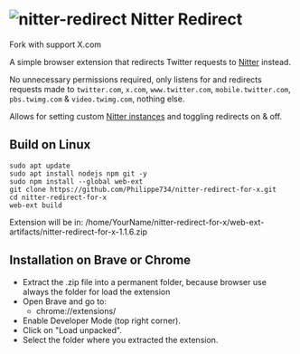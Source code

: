 # ![nitter-redirect](images/icon32.png) Nitter Redirect

Fork with support X.com

A simple browser extension that redirects Twitter requests to [Nitter](https://github.com/zedeus/nitter) instead.

No unnecessary permissions required, only listens for and redirects requests made to `twitter.com`, `x.com`, `www.twitter.com`, `mobile.twitter.com`, `pbs.twimg.com` & `video.twimg.com`, nothing else.

Allows for setting custom [Nitter instances](https://github.com/zedeus/nitter/wiki/Instances) and toggling redirects on & off.

## Build on Linux

```
sudo apt update
sudo apt install nodejs npm git -y
sudo npm install --global web-ext
git clone https://github.com/Philippe734/nitter-redirect-for-x.git
cd nitter-redirect-for-x
web-ext build
```

Extension will be in: /home/YourName/nitter-redirect-for-x/web-ext-artifacts/nitter-redirect-for-x-1.1.6.zip

## Installation on Brave or Chrome
- Extract the .zip file into a permanent folder, because browser use always the folder for load the extension
- Open Brave and go to:
  - chrome://extensions/
- Enable Developer Mode (top right corner).
- Click on "Load unpacked".
- Select the folder where you extracted the extension.
